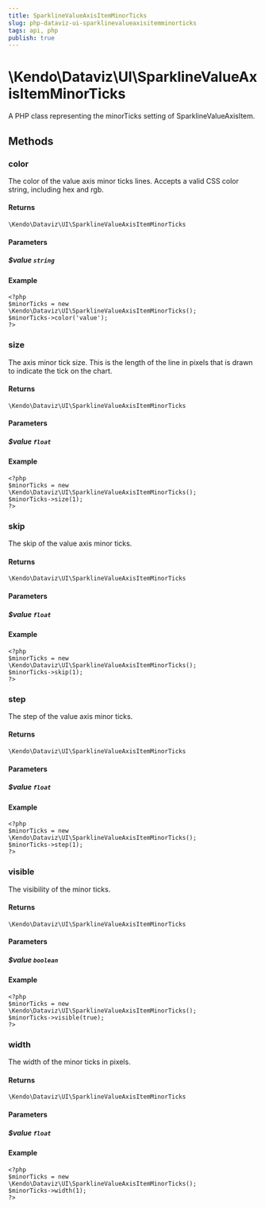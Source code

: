 ```yaml
---
title: SparklineValueAxisItemMinorTicks
slug: php-dataviz-ui-sparklinevalueaxisitemminorticks
tags: api, php
publish: true
---
```


# \Kendo\Dataviz\UI\SparklineValueAxisItemMinorTicks

A PHP class representing the minorTicks setting of SparklineValueAxisItem.


## Methods

### color
The color of the value axis minor ticks lines. Accepts a valid CSS color string, including hex and rgb.

#### Returns
`\Kendo\Dataviz\UI\SparklineValueAxisItemMinorTicks`

#### Parameters

##### $value `string`



#### Example 
    <?php
    $minorTicks = new \Kendo\Dataviz\UI\SparklineValueAxisItemMinorTicks();
    $minorTicks->color('value');
    ?>

### size
The axis minor tick size. This is the length of the line in pixels that is drawn to indicate the tick on the chart.

#### Returns
`\Kendo\Dataviz\UI\SparklineValueAxisItemMinorTicks`

#### Parameters

##### $value `float`



#### Example 
    <?php
    $minorTicks = new \Kendo\Dataviz\UI\SparklineValueAxisItemMinorTicks();
    $minorTicks->size(1);
    ?>

### skip
The skip of the value axis minor ticks.

#### Returns
`\Kendo\Dataviz\UI\SparklineValueAxisItemMinorTicks`

#### Parameters

##### $value `float`



#### Example 
    <?php
    $minorTicks = new \Kendo\Dataviz\UI\SparklineValueAxisItemMinorTicks();
    $minorTicks->skip(1);
    ?>

### step
The step of the value axis minor ticks.

#### Returns
`\Kendo\Dataviz\UI\SparklineValueAxisItemMinorTicks`

#### Parameters

##### $value `float`



#### Example 
    <?php
    $minorTicks = new \Kendo\Dataviz\UI\SparklineValueAxisItemMinorTicks();
    $minorTicks->step(1);
    ?>

### visible
The visibility of the minor ticks.

#### Returns
`\Kendo\Dataviz\UI\SparklineValueAxisItemMinorTicks`

#### Parameters

##### $value `boolean`



#### Example 
    <?php
    $minorTicks = new \Kendo\Dataviz\UI\SparklineValueAxisItemMinorTicks();
    $minorTicks->visible(true);
    ?>

### width
The width of the minor ticks in pixels.

#### Returns
`\Kendo\Dataviz\UI\SparklineValueAxisItemMinorTicks`

#### Parameters

##### $value `float`



#### Example 
    <?php
    $minorTicks = new \Kendo\Dataviz\UI\SparklineValueAxisItemMinorTicks();
    $minorTicks->width(1);
    ?>

 

